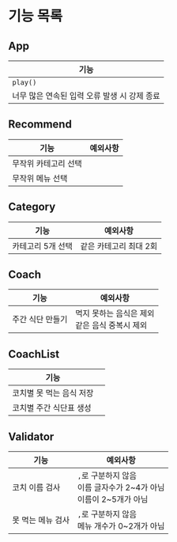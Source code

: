 # 기능 목록

## App
|기능|
|-|
|`play()`|
|너무 많은 연속된 입력 오류 발생 시 강제 종료|

## Recommend
|기능|예외사항|
|-|-|
| 무작위 카테고리 선택 ||
| 무작위 메뉴 선택 |

## Category
|기능|예외사항|
|-|-|
|카테고리 5개 선택| 같은 카테고리 최대 2회 |

## Coach
|기능|예외사항|
|-|-|
|주간 식단 만들기|먹지 못하는 음식은 제외 <br/> 같은 음식 중복시 제외|

## CoachList
|기능||
|-|-|
|코치별 못 먹는 음식 저장|
|코치별 주간 식단표 생성|

## Validator
|기능|예외사항|
|-|-|
|코치 이름 검사|`,`로 구분하지 않음 <br> 이름 글자수가 2~4가 아님 <br> 이름이 2~5개가 아님|
|못 먹는 메뉴 검사|`,`로 구분하지 않음 <br> 메뉴 개수가 0~2개가 아님|
